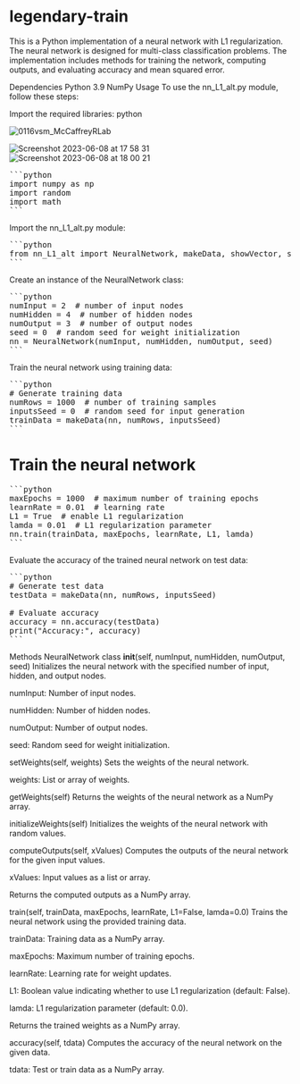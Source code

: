 # legendary-train

This is a Python implementation of a neural network with L1 regularization. The neural network is designed for multi-class classification problems. The implementation includes methods for training the network, computing outputs, and evaluating accuracy and mean squared error.

Dependencies
Python 3.9
NumPy
Usage
To use the nn_L1_alt.py module, follow these steps:

Import the required libraries:
python

![0116vsm_McCaffreyRLab](https://github.com/tusharxoxoxo/legendary-train/assets/79051850/b2c2d5bd-274e-49d7-8889-8c96823e8216)

![Screenshot 2023-06-08 at 17 58 31](https://github.com/tusharxoxoxo/legendary-train/assets/79051850/89ea6ba0-33cf-493e-9f19-a86596de3ffd)
![Screenshot 2023-06-08 at 18 00 21](https://github.com/tusharxoxoxo/legendary-train/assets/79051850/8d0a41c1-f2c1-4342-a585-a6390b5e22ea)




<pre>
```python
import numpy as np
import random
import math
```
</pre>

Import the nn_L1_alt.py module:

<pre>
```python
from nn_L1_alt import NeuralNetwork, makeData, showVector, showMatrixPartial
```
</pre>

Create an instance of the NeuralNetwork class:

<pre>
```python
numInput = 2  # number of input nodes
numHidden = 4  # number of hidden nodes
numOutput = 3  # number of output nodes
seed = 0  # random seed for weight initialization
nn = NeuralNetwork(numInput, numHidden, numOutput, seed)
```
</pre>

Train the neural network using training data:

<pre>
```python
# Generate training data
numRows = 1000  # number of training samples
inputsSeed = 0  # random seed for input generation
trainData = makeData(nn, numRows, inputsSeed)
```
</pre>

# Train the neural network

<pre>
```python
maxEpochs = 1000  # maximum number of training epochs
learnRate = 0.01  # learning rate
L1 = True  # enable L1 regularization
lamda = 0.01  # L1 regularization parameter
nn.train(trainData, maxEpochs, learnRate, L1, lamda)
```
</pre>

Evaluate the accuracy of the trained neural network on test data:

<pre>
```python
# Generate test data
testData = makeData(nn, numRows, inputsSeed)

# Evaluate accuracy
accuracy = nn.accuracy(testData)
print("Accuracy:", accuracy)
```
</pre>

Methods
NeuralNetwork class
__init__(self, numInput, numHidden, numOutput, seed)
Initializes the neural network with the specified number of input, hidden, and output nodes.

numInput: Number of input nodes.

numHidden: Number of hidden nodes.

numOutput: Number of output nodes.

seed: Random seed for weight initialization.

setWeights(self, weights)
Sets the weights of the neural network.

weights: List or array of weights.

getWeights(self)
Returns the weights of the neural network as a NumPy array.

initializeWeights(self)
Initializes the weights of the neural network with random values.

computeOutputs(self, xValues)
Computes the outputs of the neural network for the given input values.

xValues: Input values as a list or array.

Returns the computed outputs as a NumPy array.

train(self, trainData, maxEpochs, learnRate, L1=False, lamda=0.0)
Trains the neural network using the provided training data.

trainData: Training data as a NumPy array.

maxEpochs: Maximum number of training epochs.

learnRate: Learning rate for weight updates.

L1: Boolean value indicating whether to use L1 regularization (default: False).

lamda: L1 regularization parameter (default: 0.0).

Returns the trained weights as a NumPy array.

accuracy(self, tdata)
Computes the accuracy of the neural network on the given data.

tdata: Test or train data as a NumPy array.

